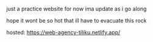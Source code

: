 just a practice website for now ima update as i go along

hope it wont be so hot that ill have to evacuate this rock


hosted:
https://web-agency-tiliku.netlify.app/

